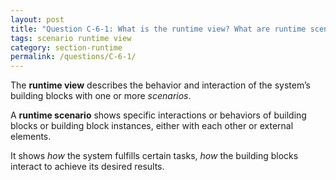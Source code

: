 ```yaml
---
layout: post
title: "Question C-6-1: What is the runtime view? What are runtime scenarios??"
tags: scenario runtime view
category: section-runtime
permalink: /questions/C-6-1/
---
```


The **runtime view** describes the behavior and interaction of the system’s
building blocks with one or more _scenarios_.

A **runtime scenario** shows specific interactions or behaviors of building blocks or building block instances, either with each other or external elements.

It shows _how_ the system fulfills certain tasks, _how_ the building blocks interact to achieve its desired results.
